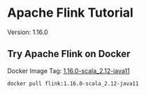 # Apache Flink Tutorial

Version: 1.16.0

## Try Apache Flink on Docker

Docker Image Tag: [1.16.0-scala_2.12-java11](https://hub.docker.com/layers/library/flink/1.16.0-scala_2.12-java11/images/sha256-cf8e5e7f71fb05c881b5ac235f4719ff167fe7139b057766a942e0b357ad51c2?context=explore)

```bash
docker pull flink:1.16.0-scala_2.12-java11
```

